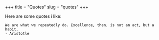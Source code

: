 +++
title = "Quotes"
slug = "quotes"
+++

Here are some quotes i like:

    We are what we repeatedly do. Excellence, then, is not an act, but a habit. 
    - Aristotle
